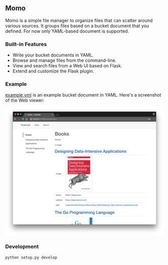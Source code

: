 ## Momo

Momo is a simple file manager to organize files that can scatter around various sources. It groups files based on a bucket document that you defined. For now only YAML-based document is supported.

### Built-in Features

- Write your bucket documents in YAML.
- Browse and manage files from the command-line.
- View and search files from a Web UI based on Flask.
- Extend and customize the Flask plugin.

### Example

[example.yml](example/example.yaml) is an example bucket document in YAML. Here's a screenshot of the Web viewer:

[![Example Screenshot](example/example.png)](example/example.png "Example Screenshot")


### Development

```bash
python setup.py develop
```
